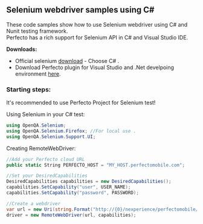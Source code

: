 ## Selenium webdriver samples using C# 

These code samples show how to use Selenium webdriver using C# and Nunit testing framework.<br/>
Perfecto has a rich support for Selenium API in C# and Visual Studio IDE. 

**Downloads:**
- Official selenium [download](http://www.seleniumhq.org/download/) - Choose C# . 
- Download Perfecto plugin for Visual Studio and .Net develpoing environment [here](https://www.perfectomobile.com/download-integrations). 

### Starting steps:
It's recommended to use Perfecto Project for Selenium test! 

Using Selenium in your C# test: 
```C#
using OpenQA.Selenium;
using OpenQA.Selenium.Firefox; //For local use .
using OpenQA.Selenium.Support.UI;
```

Creating RemoteWebDriver: 
```C#
//Add your Perfecto cloud URL
public static String PERFECTO_HOST = "MY_HOST.perfectomobile.com";

//Set your DesiredCapabilities
DesiredCapabilities capabilities = new DesiredCapabilities();
capabilities.SetCapability("user", USER_NAME);
capabilities.SetCapability("password", PASSWORD);

//Create a webdriver
var url = new Uri(string.Format("http://{0}/nexperience/perfectomobile/wd/hub", PERFECTO_HOST));
driver = new RemoteWebDriver(url, capabilities);
```
